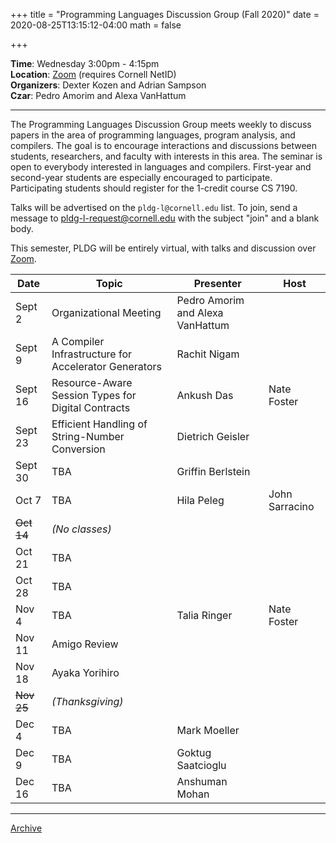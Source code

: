 +++
title = "Programming Languages Discussion Group (Fall 2020)"
date = 2020-08-25T13:15:12-04:00
math = false

+++

**Time**: Wednesday 3:00pm - 4:15pm <br/>
**Location**: [Zoom][] (requires Cornell NetID) <br/>
**Organizers**: Dexter Kozen and Adrian Sampson <br/>
**Czar**: Pedro Amorim and Alexa VanHattum <br/>

[zoom]: ../private/

---

The Programming Languages Discussion Group meets weekly to discuss papers in the area of programming languages, program analysis, and compilers. The goal is to encourage interactions and discussions between students, researchers, and faculty with interests in this area. The seminar is open to everybody interested in languages and compilers. First-year and second-year students are especially encouraged to participate. Participating students should register for the 1-credit course CS 7190.

Talks will be advertised on the `pldg-l@cornell.edu` list. To join, send a message to [pldg-l-request@cornell.edu][join-pldg] with the subject "join" and a blank body.

This semester, PLDG will be entirely virtual, with talks and discussion over [Zoom][].


| Date            | Topic       | Presenter | Host |
|-----------------|-------------|-----------|------|
| Sept 2     | Organizational Meeting | Pedro Amorim and Alexa VanHattum | |
| Sept 9     | A Compiler Infrastructure for Accelerator Generators | Rachit Nigam | |
| Sept 16    | Resource-Aware Session Types for Digital Contracts | Ankush Das | Nate Foster |
| Sept 23    | Efficient Handling of String-Number Conversion | Dietrich Geisler | |
| Sept 30    | TBA | Griffin Berlstein| |
| Oct 7      | TBA | Hila Peleg | John Sarracino |
| ~~Oct 14~~ | _(No classes)_ | | |
| Oct 21     | TBA | |  |
| Oct 28     | TBA | |  |
| Nov 4      | TBA | Talia Ringer | Nate Foster |
| Nov 11     | Amigo Review | | |
| Nov 18     | Ayaka Yorihiro | | |
| ~~Nov 25~~ | _(Thanksgiving)_ | |  |
| Dec 4      | TBA | Mark Moeller |  |
| Dec 9      | TBA | Goktug Saatcioglu |  |
| Dec 16     | TBA | Anshuman Mohan |  |
---

[Archive](../)

[join-pldg]: mailto:pldg-l-request@cornell.edu?subject=join
